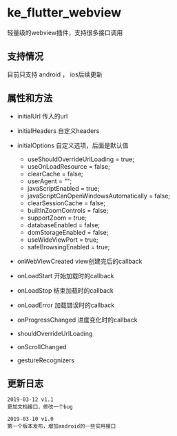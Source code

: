 # ke_flutter_webview
轻量级的webview插件，支持很多接口调用

## 支持情况
目前只支持 android ， ios后续更新

## 属性和方法
- initialUrl    传入的url
- initialHeaders  自定义headers
- initialOptions  自定义选项，后面是默认值
    - useShouldOverrideUrlLoading = true;
    - useOnLoadResource = false;
    - clearCache = false;
    - userAgent = "";
    - javaScriptEnabled = true;
    - javaScriptCanOpenWindowsAutomatically = false;
    - clearSessionCache = false;
    - builtInZoomControls = false;
    - supportZoom = true;
    - databaseEnabled = false;
    - domStorageEnabled = false;
    - useWideViewPort = true;
    - safeBrowsingEnabled = true;

- onWebViewCreated  view创建完后的callback
- onLoadStart       开始加载时的callback
- onLoadStop        结束加载时的callback
- onLoadError       加载错误时的callback
- onProgressChanged 进度变化时的callback
- shouldOverrideUrlLoading  
- onScrollChanged
- gestureRecognizers


## 更新日志
```
2019-03-12 v1.1
更加文档接口，修改一个bug

2019-03-10 v1.0
第一个版本发布，增加android的一些实用接口

```
